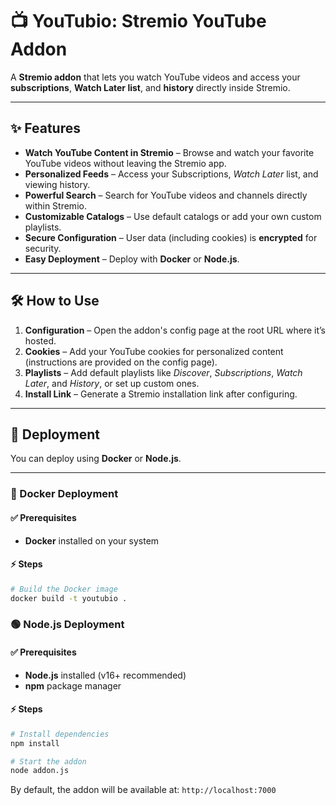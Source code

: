 # 📺 YouTubio: Stremio YouTube Addon

A **Stremio addon** that lets you watch YouTube videos and access your **subscriptions**, **Watch Later list**, and **history** directly inside Stremio.

---

## ✨ Features
- **Watch YouTube Content in Stremio** – Browse and watch your favorite YouTube videos without leaving the Stremio app.  
- **Personalized Feeds** – Access your Subscriptions, *Watch Later* list, and viewing history.  
- **Powerful Search** – Search for YouTube videos and channels directly within Stremio.  
- **Customizable Catalogs** – Use default catalogs or add your own custom playlists.  
- **Secure Configuration** – User data (including cookies) is **encrypted** for security.  
- **Easy Deployment** – Deploy with **Docker** or **Node.js**.  

---

## 🛠 How to Use
1. **Configuration** – Open the addon's config page at the root URL where it’s hosted.  
2. **Cookies** – Add your YouTube cookies for personalized content (instructions are provided on the config page).  
3. **Playlists** – Add default playlists like *Discover*, *Subscriptions*, *Watch Later*, and *History*, or set up custom ones.  
4. **Install Link** – Generate a Stremio installation link after configuring.  

---

## 🚀 Deployment

You can deploy using **Docker** or **Node.js**.

---

### 🐳 Docker Deployment

#### ✅ Prerequisites
- **Docker** installed on your system  

#### ⚡ Steps
```bash
# Build the Docker image
docker build -t youtubio .
```

### 🟢 Node.js Deployment

#### ✅ Prerequisites
- **Node.js** installed (v16+ recommended)
- **npm** package manager

#### ⚡ Steps
```bash
# Install dependencies
npm install

# Start the addon
node addon.js
```

By default, the addon will be available at: `http://localhost:7000`
